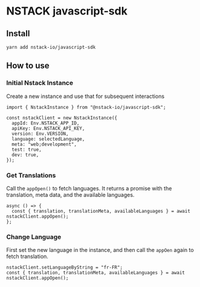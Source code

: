 # NSTACK javascript-sdk

## Install

```console
yarn add nstack-io/javascript-sdk
```

## How to use

### Initial Nstack Instance

Create a new instance and use that for subsequent interactions

```tsx
import { NstackInstance } from "@nstack-io/javascript-sdk";

const nstackClient = new NstackInstance({
  appId: Env.NSTACK_APP_ID,
  apiKey: Env.NSTACK_API_KEY,
  version: Env.VERSION,
  language: selectedLanguage,
  meta: "web;development",
  test: true,
  dev: true,
});
```

### Get Translations

Call the `appOpen()` to fetch languages. It returns a promise with the translation, meta data, and the available languages.

```tsx
async () => {
  const { translation, translationMeta, availableLanguages } = await nstackClient.appOpen();
};
```

### Change Language

First set the new language in the instance, and then call the `appOen` again to fetch translation.

```tsx
nstackClient.setLanguageByString = "fr-FR";
const { translation, translationMeta, availableLanguages } = await nstackClient.appOpen();
```
